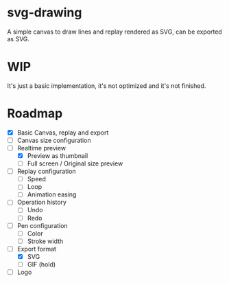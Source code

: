# svg-drawing

A simple canvas to draw lines and replay rendered as SVG, can be exported as SVG.

# WIP

It's just a basic implementation, it's not optimized and it's not finished.

# Roadmap

- [x] Basic Canvas, replay and export
- [ ] Canvas size configuration
- [ ] Realtime preview
  - [x] Preview as thumbnail
  - [ ] Full screen / Original size preview
- [ ] Replay configuration
  - [ ] Speed
  - [ ] Loop
  - [ ] Animation easing
- [ ] Operation history
  - [ ] Undo
  - [ ] Redo
- [ ] Pen configuration
  - [ ] Color
  - [ ] Stroke width
- [ ] Export format
  - [x] SVG
  - [ ] GIF (hold)
- [ ] Logo
